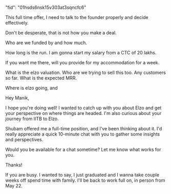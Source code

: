 
"fid": "01hsds6nsk15v303at3sqncfc6"

This full time offer, I need to talk to the founder properly and decide effectively.

Don't be desperate, that is not how you make a deal.

Who are we funded by and how much.

How long is the run.
I am gonna start my salary from a CTC of 20 lakhs.

If you want me there, will you provide for my accommodation for a week.

What is the elzo valuation.
Who are we trying to sell this too.
Any customers so far.
What is the expected MRR.

Where is elzo going, and

Hey Manik,

I hope you're doing well! I wanted to catch up with you about Elzo and get your perspective on where things are headed. I'm also curious about your journey from IITB to Elzo.

Shubam offered me a full-time position, and I've been thinking about it. I'd really appreciate a quick 10-minute chat with you to gather some insights and perspectives.

Would you be available for a chat sometime? Let me know what works for you.

Thanks!


If you are busy. 
I wanted to say, I just graduated and I wanna take couple weeks off spend time with family. 
I'll be back to work full on, in person from May 22.




